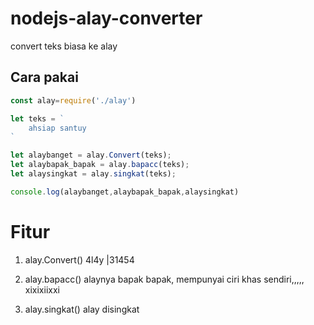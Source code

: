 # nodejs-alay-converter
convert teks biasa ke alay

## Cara pakai

```js
const alay=require('./alay')

let teks = `
	ahsiap santuy
`

let alaybanget = alay.Convert(teks);
let alaybapak_bapak = alay.bapacc(teks);
let alaysingkat = alay.singkat(teks);

console.log(alaybanget,alaybapak_bapak,alaysingkat)
```

# Fitur

1. alay.Convert()
4l4y |31454

2. alay.bapacc()
alaynya bapak bapak, mempunyai ciri khas sendiri,,,,, xixixiixxi

3. alay.singkat()
alay disingkat
